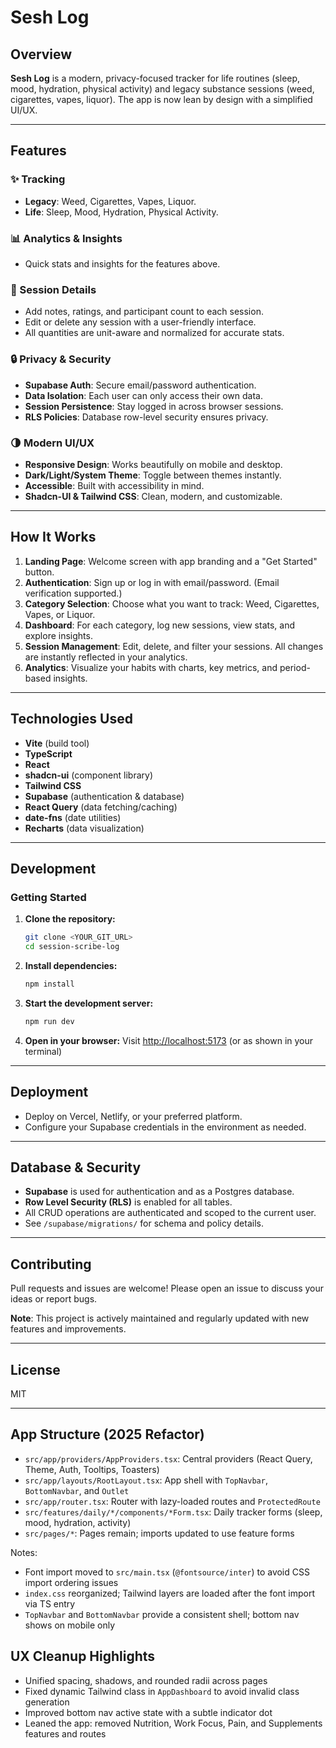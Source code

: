 # Sesh Log

## Overview

**Sesh Log** is a modern, privacy-focused tracker for life routines (sleep, mood, hydration, physical activity) and legacy substance sessions (weed, cigarettes, vapes, liquor). The app is now lean by design with a simplified UI/UX.

---

## Features

### ✨ Tracking
- **Legacy**: Weed, Cigarettes, Vapes, Liquor.
- **Life**: Sleep, Mood, Hydration, Physical Activity.

### 📊 Analytics & Insights
- Quick stats and insights for the features above.

### 📝 Session Details
- Add notes, ratings, and participant count to each session.
- Edit or delete any session with a user-friendly interface.
- All quantities are unit-aware and normalized for accurate stats.

### 🔒 Privacy & Security
- **Supabase Auth**: Secure email/password authentication.
- **Data Isolation**: Each user can only access their own data.
- **Session Persistence**: Stay logged in across browser sessions.
- **RLS Policies**: Database row-level security ensures privacy.

### 🌗 Modern UI/UX
- **Responsive Design**: Works beautifully on mobile and desktop.
- **Dark/Light/System Theme**: Toggle between themes instantly.
- **Accessible**: Built with accessibility in mind.
- **Shadcn-UI & Tailwind CSS**: Clean, modern, and customizable.

---

## How It Works

1. **Landing Page**: Welcome screen with app branding and a "Get Started" button.
2. **Authentication**: Sign up or log in with email/password. (Email verification supported.)
3. **Category Selection**: Choose what you want to track: Weed, Cigarettes, Vapes, or Liquor.
4. **Dashboard**: For each category, log new sessions, view stats, and explore insights.
5. **Session Management**: Edit, delete, and filter your sessions. All changes are instantly reflected in your analytics.
6. **Analytics**: Visualize your habits with charts, key metrics, and period-based insights.

---

## Technologies Used

- **Vite** (build tool)
- **TypeScript**
- **React**
- **shadcn-ui** (component library)
- **Tailwind CSS**
- **Supabase** (authentication & database)
- **React Query** (data fetching/caching)
- **date-fns** (date utilities)
- **Recharts** (data visualization)

---

## Development

### Getting Started

1. **Clone the repository:**
   ```sh
   git clone <YOUR_GIT_URL>
   cd session-scribe-log
   ```
2. **Install dependencies:**
   ```sh
   npm install
   ```
3. **Start the development server:**
   ```sh
   npm run dev
   ```
4. **Open in your browser:**
   Visit [http://localhost:5173](http://localhost:5173) (or as shown in your terminal)

---

## Deployment

- Deploy on Vercel, Netlify, or your preferred platform.
- Configure your Supabase credentials in the environment as needed.

---

## Database & Security

- **Supabase** is used for authentication and as a Postgres database.
- **Row Level Security (RLS)** is enabled for all tables.
- All CRUD operations are authenticated and scoped to the current user.
- See `/supabase/migrations/` for schema and policy details.

---

## Contributing

Pull requests and issues are welcome! Please open an issue to discuss your ideas or report bugs.

**Note**: This project is actively maintained and regularly updated with new features and improvements.

---

## License

MIT

---

## App Structure (2025 Refactor)

- `src/app/providers/AppProviders.tsx`: Central providers (React Query, Theme, Auth, Tooltips, Toasters)
- `src/app/layouts/RootLayout.tsx`: App shell with `TopNavbar`, `BottomNavbar`, and `Outlet`
- `src/app/router.tsx`: Router with lazy-loaded routes and `ProtectedRoute`
- `src/features/daily/*/components/*Form.tsx`: Daily tracker forms (sleep, mood, hydration, activity)
- `src/pages/*`: Pages remain; imports updated to use feature forms

Notes:
- Font import moved to `src/main.tsx` (`@fontsource/inter`) to avoid CSS import ordering issues
- `index.css` reorganized; Tailwind layers are loaded after the font import via TS entry
- `TopNavbar` and `BottomNavbar` provide a consistent shell; bottom nav shows on mobile only

## UX Cleanup Highlights

- Unified spacing, shadows, and rounded radii across pages
- Fixed dynamic Tailwind class in `AppDashboard` to avoid invalid class generation
- Improved bottom nav active state with a subtle indicator dot
- Leaned the app: removed Nutrition, Work Focus, Pain, and Supplements features and routes

